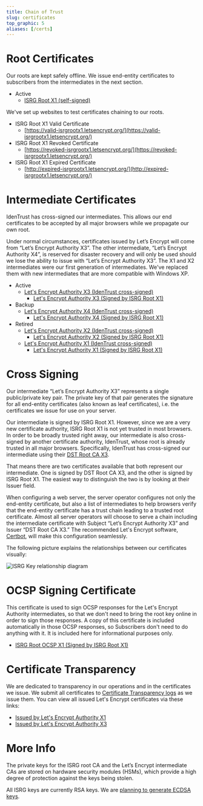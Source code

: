 ```yaml
---
title: Chain of Trust
slug: certificates
top_graphic: 5
aliases: [/certs]
---
```


# Root Certificates

Our roots are kept safely offline. We issue end-entity certificates to subscribers from the intermediates in the next section.

* Active
  * [ISRG Root X1 (self-signed)](/certs/isrgrootx1.pem.txt)

We've set up websites to test certificates chaining to our roots.

* ISRG Root X1 Valid Certificate
  * [https://valid-isrgrootx1.letsencrypt.org/](https://valid-isrgrootx1.letsencrypt.org/)
* ISRG Root X1 Revoked Certificate
  * [https://revoked-isrgrootx1.letsencrypt.org/](https://revoked-isrgrootx1.letsencrypt.org/)
* ISRG Root X1 Expired Certificate
  * [http://expired-isrgrootx1.letsencrypt.org/](http://expired-isrgrootx1.letsencrypt.org/)

# Intermediate Certificates

IdenTrust has cross-signed our intermediates. This allows our end certificates to be accepted by all major browsers while we propagate our own root.

Under normal circumstances, certificates issued by Let’s Encrypt will come from “Let’s Encrypt Authority X3”. The other intermediate, “Let’s Encrypt Authority X4”, is reserved for disaster recovery and will only be used should we lose the ability to issue with “Let’s Encrypt Authority X3”. The X1 and X2 intermediates were our first generation of intermediates. We've replaced them with new intermediates that are more compatible with Windows XP.

* Active
  * [Let's Encrypt Authority X3 (IdenTrust cross-signed)](/certs/lets-encrypt-x3-cross-signed.pem.txt)
    * [Let's Encrypt Authority X3 (Signed by ISRG Root X1)](/certs/letsencryptauthorityx3.pem.txt)
* Backup
  * [Let's Encrypt Authority X4 (IdenTrust cross-signed)](/certs/lets-encrypt-x4-cross-signed.pem.txt)
    * [Let's Encrypt Authority X4 (Signed by ISRG Root X1)](/certs/letsencryptauthorityx4.pem.txt)
* Retired
  * [Let's Encrypt Authority X2 (IdenTrust cross-signed)](/certs/lets-encrypt-x2-cross-signed.pem.txt)
    * [Let's Encrypt Authority X2 (Signed by ISRG Root X1)](/certs/letsencryptauthorityx2.pem.txt)
  * [Let's Encrypt Authority X1 (IdenTrust cross-signed)](/certs/lets-encrypt-x1-cross-signed.pem.txt)
    * [Let's Encrypt Authority X1 (Signed by ISRG Root X1)](/certs/letsencryptauthorityx1.pem.txt)

# Cross Signing

Our intermediate “Let’s Encrypt Authority X3” represents a single public/private
key pair. The private key of that pair generates the signature for all end-entity
certificates (also known as leaf certificates), i.e. the certificates we issue
for use on your server.

Our intermediate is signed by ISRG Root X1. However, since we are a very new
certificate authority, ISRG Root X1 is not yet trusted in most browsers. In
order to be broadly trusted right away, our intermediate is also cross-signed by
another certificate authority, IdenTrust, whose root is already trusted in all
major browsers. Specifically, IdenTrust has cross-signed our intermediate using their
[DST Root CA X3](https://www.identrust.com/certificates/trustid/root-download-x3.html).

That means there are two certificates available that both represent our
intermediate. One is signed by DST Root CA X3, and the other is signed by ISRG
Root X1. The easiest way to distinguish the two is by looking at their Issuer field.

When configuring a web server, the server operator configures not only the
end-entity certificate, but also a list of intermediates to help browsers verify
that the end-entity certificate has a trust chain leading to a trusted root
certificate. Almost all server operators will choose to serve a chain including
the intermediate certificate with Subject “Let’s Encrypt Authority X3” and
Issuer “DST Root CA X3.” The recommended Let's Encrypt software,
[Certbot](https://certbot.org), will make this configuration seamlessly.

The following picture explains the relationships between our certificates
visually:

<img src="/certs/isrg-keys.png" alt="ISRG Key relationship diagram">

# OCSP Signing Certificate

This certificate is used to sign OCSP responses for the Let's Encrypt Authority
intermediates, so that we don't need to bring the root key online in order to
sign those responses. A copy of this certificate is included automatically in
those OCSP responses, so Subscribers don't need to do anything with it. It is
included here for informational purposes only.

* [ISRG Root OCSP X1 (Signed by ISRG Root X1)](/certs/isrg-root-ocsp-x1.pem.txt)

# Certificate Transparency

We are dedicated to transparency in our operations and in the certificates we
issue. We submit all certificates to [Certificate Transparency
logs](https://www.certificate-transparency.org/) as we issue them. You can view all
issued Let's Encrypt certificates via these links:

* [Issued by Let's Encrypt Authority X1](https://crt.sh/?Identity=%25&iCAID=7395)
* [Issued by Let's Encrypt Authority X3](https://crt.sh/?Identity=%25&iCAID=16418)

# More Info

The private keys for the ISRG root CA and the Let’s Encrypt intermediate CAs are stored on hardware security modules (HSMs), which provide a high degree of protection against the keys being stolen.

All ISRG keys are currently RSA keys. We are [planning to generate ECDSA keys](/upcoming-features/).
